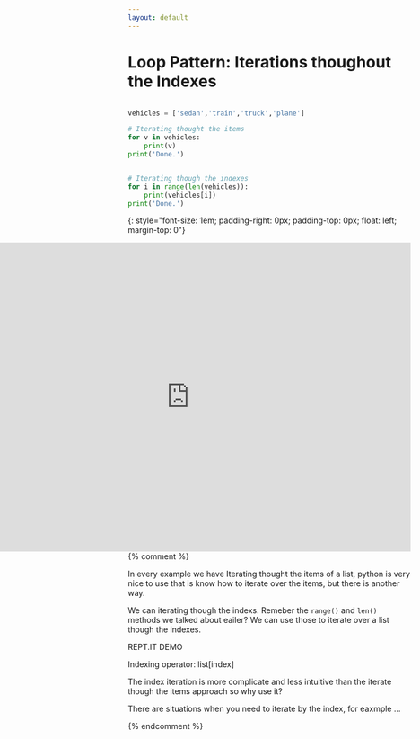 ```yaml
---
layout: default
---
```

# Loop Pattern: Iterations thoughout the Indexes

```python

vehicles = ['sedan','train','truck','plane']

# Iterating thought the items
for v in vehicles:
    print(v)
print('Done.')


# Iterating though the indexes
for i in range(len(vehicles)):
    print(vehicles[i])
print('Done.')

```
{: style="font-size: 1em; padding-right: 0px; padding-top: 0px; float: left; margin-top: 0"}

<iframe  align="right" height="550px"  width=790px src="https://repl.it/@nickstanley574/iterationwithindexes?lite=true" scrolling="no" frameborder="no" allowtransparency="true" allowfullscreen="true" sandbox="allow-forms allow-pointer-lock allow-popups allow-same-origin allow-scripts allow-modals"></iframe>

{% comment %}

In every example we have Iterating thought the items of a list, python is very nice to use that is know how to iterate over the items, but there is another way.

We can iterating though the indexs. Remeber the `range()` and `len()` methods we talked about eailer? We can use those to iterate over a list though the indexes.

REPT.IT DEMO

Indexing operator: list[index]

The index iteration is more complicate and less intuitive than the iterate though the items approach so why use it? 

There are situations when you need to iterate by the index, for eaxmple ... 

{% endcomment %}

